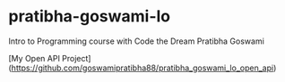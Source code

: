 # pratibha-goswami-lo
Intro to Programming course with Code the Dream
Pratibha Goswami



[My Open API Project]
(https://github.com/goswamipratibha88/pratibha_goswami_lo_open_api)